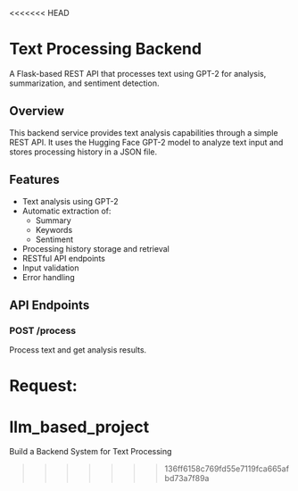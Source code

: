 <<<<<<< HEAD
# Text Processing Backend

A Flask-based REST API that processes text using GPT-2 for analysis, summarization, and sentiment detection.

## Overview

This backend service provides text analysis capabilities through a simple REST API. It uses the Hugging Face GPT-2 model to analyze text input and stores processing history in a JSON file.

## Features

- Text analysis using GPT-2
- Automatic extraction of:
  - Summary
  - Keywords
  - Sentiment
- Processing history storage and retrieval
- RESTful API endpoints
- Input validation
- Error handling

## API Endpoints

### POST /process
Process text and get analysis results.

**Request:**
=======
# llm_based_project
Build a Backend System for Text Processing
>>>>>>> 136ff6158c769fd55e7119fca665afbd73a7f89a
